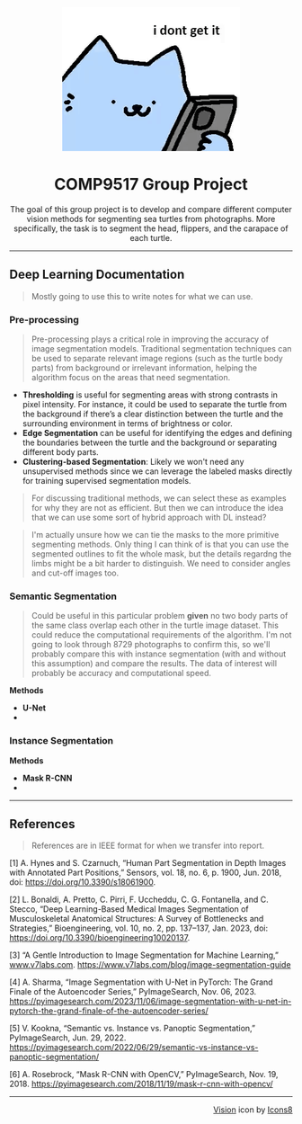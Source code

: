 <p align="center"><img src="assets/ow.gif" alt="ow"></p>
<h1 align="center">COMP9517 Group Project</h1>

<p align="center">The goal of this group project is to develop and compare different computer vision methods
for segmenting sea turtles from photographs. More specifically, the task is to segment the
head, flippers, and the carapace of each turtle.</p>

---

## Deep Learning Documentation
> Mostly going to use this to write notes for what we can use.

### Pre-processing
> Pre-processing plays a critical role in improving the accuracy of image segmentation models. Traditional segmentation techniques can be used to separate relevant image regions (such as the turtle body parts) from background or irrelevant information, helping the algorithm focus on the areas that need segmentation.

- **Thresholding** is useful for segmenting areas with strong contrasts in pixel intensity. For instance, it could be used to separate the turtle from the background if there’s a clear distinction between the turtle and the surrounding environment in terms of brightness or color.
- **Edge Segmentation** can be useful for identifying the edges and defining the boundaries between the turtle and the background or separating different body parts.
- **Clustering-based Segmentation**: Likely we won't need any unsupervised methods since we can leverage the labeled masks directly for training supervised segmentation models.

> For discussing traditional methods, we can select these as examples for why they are not as efficient. But then we can introduce the idea that we can use some sort of hybrid approach with DL instead?

> I'm actually unsure how we can tie the masks to the more primitive segmenting methods. Only thing I can think of is that you can use the segmented outlines to fit the whole mask, but the details regardng the limbs might be a bit harder to distinguish. We need to consider angles and cut-off images too.

### Semantic Segmentation
> Could be useful in this particular problem **given** no two body parts of the same class overlap each other in the turtle image dataset. This could reduce the computational requirements of the algorithm. I'm not going to look through 8729 photographs to confirm this, so we'll probably compare this with instance segmentation (with and without this assumption) and compare the results. The data of interest will probably be accuracy and computational speed.

**Methods**
- **U-Net**
- 

### Instance Segmentation

**Methods**
- **Mask R-CNN**
- 

---

## References
> References are in IEEE format for when we transfer into report.

[1] A. Hynes and S. Czarnuch, “Human Part Segmentation in Depth Images with Annotated Part Positions,” Sensors, vol. 18, no. 6, p. 1900, Jun. 2018, doi: https://doi.org/10.3390/s18061900.

[2] L. Bonaldi, A. Pretto, C. Pirri, F. Uccheddu, C. G. Fontanella, and C. Stecco, “Deep Learning-Based Medical Images Segmentation of Musculoskeletal Anatomical Structures: A Survey of Bottlenecks and Strategies,” Bioengineering, vol. 10, no. 2, pp. 137–137, Jan. 2023, doi: https://doi.org/10.3390/bioengineering10020137.

[3] “A Gentle Introduction to Image Segmentation for Machine Learning,” www.v7labs.com. https://www.v7labs.com/blog/image-segmentation-guide

[4] A. Sharma, “Image Segmentation with U-Net in PyTorch: The Grand Finale of the Autoencoder Series,” PyImageSearch, Nov. 06, 2023. https://pyimagesearch.com/2023/11/06/image-segmentation-with-u-net-in-pytorch-the-grand-finale-of-the-autoencoder-series/

[5] V. Kookna, “Semantic vs. Instance vs. Panoptic Segmentation,” PyImageSearch, Jun. 29, 2022. https://pyimagesearch.com/2022/06/29/semantic-vs-instance-vs-panoptic-segmentation/

[6] A. Rosebrock, “Mask R-CNN with OpenCV,” PyImageSearch, Nov. 19, 2018. https://pyimagesearch.com/2018/11/19/mask-r-cnn-with-opencv/

---

<p align="right"><a target="_blank" href="https://icons8.com/icon/g5JjVIjdQ1uC/visionn">Vision</a> icon by <a target="_blank" href="https://icons8.com">Icons8</a></p>
